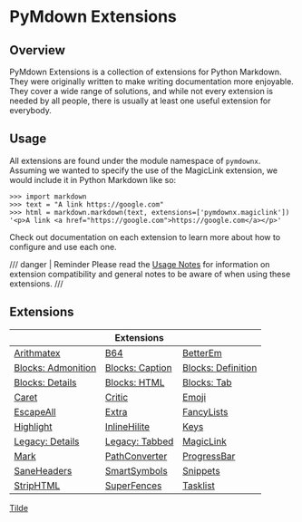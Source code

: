 # PyMdown Extensions

## Overview

PyMdown Extensions is a collection of extensions for Python Markdown. They were originally written to make writing
documentation more enjoyable. They cover a wide range of solutions, and while not every extension is needed by all
people, there is usually at least one useful extension for everybody.

## Usage

All extensions are found under the module namespace of `pymdownx`.  Assuming we wanted to specify the use of the
MagicLink extension, we would include it in Python Markdown like so:

```pycon3
>>> import markdown
>>> text = "A link https://google.com"
>>> html = markdown.markdown(text, extensions=['pymdownx.magiclink'])
'<p>A link <a href="https://google.com">https://google.com</a></p>'
```

Check out documentation on each extension to learn more about how to configure and use each one.

/// danger | Reminder
Please read the [Usage Notes](usage_notes.md) for information on extension compatibility and general notes to be
aware of when using these extensions.
///

## Extensions

&nbsp;                                                        | Extensions                                              | &nbsp;
------------------------------------------------------------- | ------------------------------------------------------- | ------
[Arithmatex](extensions/arithmatex.md)                        | [B64](extensions/b64.md)                                | [BetterEm](extensions/betterem.md)
[Blocks: Admonition](extensions/blocks/plugins/admonition.md) | [Blocks: Caption](extensions/blocks/plugins/caption.md) | [Blocks: Definition](extensions/blocks/plugins/definition.md)
[Blocks: Details](extensions/blocks/plugins/details.md)       | [Blocks: HTML](extensions/blocks/plugins/html.md)       | [Blocks: Tab](extensions/blocks/plugins/tab.md)
[Caret](extensions/caret.md)                                  | [Critic](extensions/critic.md)                          | [Emoji](extensions/emoji.md)
[EscapeAll](extensions/escapeall.md)                          | [Extra](extensions/extra.md)                            | [FancyLists](extensions/fancylists.md)
[Highlight](extensions/highlight.md)                          | [InlineHilite](extensions/inlinehilite.md)              | [Keys](extensions/keys.md)
[Legacy: Details](extensions/details.md)                      | [Legacy: Tabbed](extensions/tabbed.md)                  | [MagicLink](extensions/magiclink.md)
[Mark](extensions/mark.md)                                    | [PathConverter](extensions/pathconverter.md)            | [ProgressBar](extensions/progressbar.md)
[SaneHeaders](extensions/saneheaders.md)                      | [SmartSymbols](extensions/smartsymbols.md)              | [Snippets](extensions/snippets.md)
[StripHTML](extensions/striphtml.md)                          | [SuperFences](extensions/superfences.md)                | [Tasklist](extensions/tasklist.md)
[Tilde](extensions/tilde.md)
